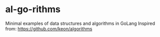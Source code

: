 # al-go-rithms
Minimal examples of data structures and algorithms in GoLang
Inspired from: https://github.com/keon/algorithms 

